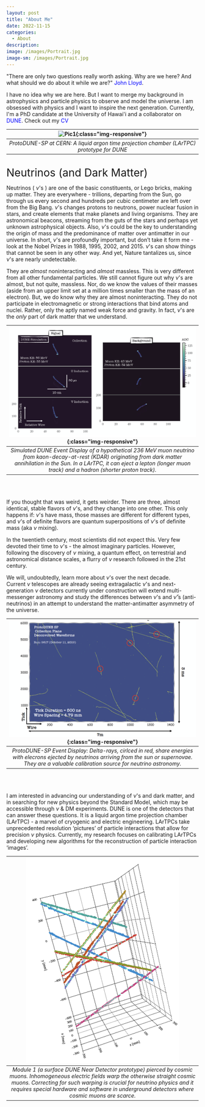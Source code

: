 ```yaml
---
layout: post
title: "About Me"
date: 2022-11-15
categories:
  - About
description:
image: /images/Portrait.jpg
image-sm: /images/Portrait.jpg
---
```


"There are only two questions really worth asking. Why are we here? And what should we do about it while we are?" <a href="https://www.ted.com/talks/john_lloyd_inventories_the_invisible" style="color: blue; text-decoration: none;">John Lloyd</a>.

I have no idea why we are here. But I want to merge my background in astrophysics and particle physics to observe and model the universe. I am obsessed with physics and I want to inspire the next generation. Currently, I'm a PhD candidate at the University of Hawai'i and a collaborator on <a href="https://lbnf-dune.fnal.gov/how-it-works/introduction/" style="color: blue; text-decoration: none;">DUNE</a>. Check out my <a href ="/assets/CV.pdf" style="color: blue; text-decoration: none;">CV</a>

| ![Pic1](/images/2018_June_ProtoDUNE.JPG){:class="img-responsive"} | 
|:--:| 
| *ProtoDUNE-SP at CERN: A liquid argon time projection chamber (LArTPC) prototype for DUNE* |

<br/>
<span style="font-size:2em;">Neutrinos (and Dark Matter)</span>
<br/>

Neutrinos ( $\nu$'s ) are one of the basic constituents, or Lego bricks, making up matter.
They are everywhere - trillions, departing from the Sun, go through us every second and hundreds per cubic centimeter are left over from the Big Bang. $\nu$'s changes protons to neutrons, power nuclear fusion in stars, and create elements that make planets and living organisms. They are astronomical beacons, streaming from the guts of the stars and perhaps yet unknown astrophysical objects. Also, $\nu$'s could be the key to understanding the origin of mass and the predominance of matter over antimatter in our universe.
In short, $\nu$'s are profoundly important, but don’t take it form me - look at the Nobel Prizes in 1988, 1995, 2002, and 2015. $\nu$'s can show things that cannot be seen in any other way. And yet, Nature tantalizes us, since $\nu$'s are nearly undetectable.

They are *almost* noninteracting and *almost* massless.
This is very different from all other fundamental particles. 
We still cannot figure out why $\nu$'s are almost, but not quite, massless. 
Nor, do we know the values of their masses (aside from an upper limit set at a million times smaller than the mass of an electron). 
But, we do know why they are almost noninteracting. 
They do not participate in electromagnetic or strong interactions that bind atoms and nuclei. 
Rather, only the aptly named weak force and gravity. In fact, $\nu$'s are the *only* part of dark matter that we understand. 

| ![Pic2](/images/KDAR_Neutrino.png){:class="img-responsive"} | 
|:--:| 
| *Simulated DUNE Event Display of a hypothetical 236 MeV muon neutrino from kaon-decay-at-rest (KDAR) originating from dark matter annihilation in the Sun. In a LArTPC, it can eject a lepton (longer muon track) and a hadron (shorter proton track).* |

<br/>
<br/>

If you thought that was weird, it gets weirder. 
There are three, almost identical, stable flavors of $\nu$'s, and they change into one other. 
This only happens if: $\nu$'s have mass, those masses are different for different types, and  $\nu$'s of definite flavors are quantum superpositions of $\nu$'s of definite mass (aka $\nu$ mixing). 

In the twentieth century, most scientists did not expect this. 
Very few devoted their time to $\nu$'s - the almost imaginary particles. 
However, following the discovery of $\nu$ mixing, a quantum effect, on terrestrial and astronomical distance scales, a flurry of $\nu$ research followed in the 21st century. 

We will, undoubtedly, learn more about $\nu$'s over the next decade.  
Current $\nu$ telescopes are already seeing extragalactic $\nu$'s and next-generation $\nu$ detectors currently under construction will extend multi-messenger astronomy and study the differences between $\nu$'s and $\bar \nu$'s (anti-neutrinos) in an attempt to understand the matter-antimatter asymmetry of the universe.

| ![Pic3](/images/DeltaRayExample.png){:class="img-responsive"} | 
|:--:| 
| *ProtoDUNE-SP Event Display: Delta-rays, cirlced in red, share energies with elecrons ejected by neutrinos arriving from the sun or supernovae. They are a valuable calibration source for neutrino astronomy.* |

<br/>
<br/>

I am interested in advancing our understanding of $\nu$'s and dark matter, and in searching for new physics beyond the Standard Model, which may be accessible through $\nu$ & DM experiments. DUNE is one of the detectors that can answer these questions. It is a liquid argon time projection chamber (LArTPC) - a marvel of cryogenic and electric engineering. LArTPCs take unprecedented resolution ‘pictures’ of particle interactions that allow for precision $\nu$ physics. Currently, my research focuses on calibrating LArTPCs and developing new algorithms for the reconstruction of particle interaction ‘images’.

| <img src="/images/Module1_Example.png" alt="drawing" width="400"/> | 
|:--:| 
| *Module 1 (a surface DUNE Near Detector prototype) pierced by cosmic muons. Inhomogeneous electric fields warp the otherwise straight cosmic muons. Correcting for such warping is crucial for neutrino physics and it requires special hardware and software in underground detectors where cosmic muons are scarce.* |

<br/>
